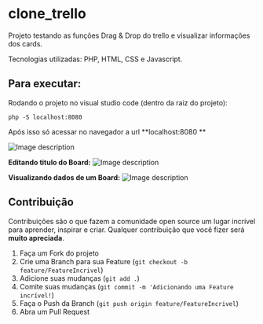 # clone_trello
Projeto testando as funções Drag &amp; Drop do trello e visualizar informações dos cards.

Tecnologias utilizadas: PHP, HTML, CSS e Javascript.

## Para executar:

Rodando o projeto no visual studio code (dentro da raiz do projeto):

```
php -S localhost:8080 
```

Após isso só acessar no navegador a url **localhost:8080 **

![Image description](https://user-images.githubusercontent.com/46344613/81520350-66b82b80-931a-11ea-8726-365ad3071c5f.png)

**Editando titulo do Board:**
![Image description](https://user-images.githubusercontent.com/46344613/81520348-6586fe80-931a-11ea-8589-b2f7ce7f7b00.png)

**Visualizando dados de um Board:**
![Image description](https://user-images.githubusercontent.com/46344613/81520345-63bd3b00-931a-11ea-8fcc-8632d0527a3b.png)

<!-- CONTRIBUTING -->

## Contribuição

Contribuições são o que fazem a comunidade open source um lugar incrível para aprender, inspirar e criar. Qualquer contribuição que você fizer será **muito apreciada**.

1. Faça um Fork do projeto
2. Crie uma Branch para sua Feature (`git checkout -b feature/FeatureIncrivel`)
3. Adicione suas mudanças (`git add .`)
4. Comite suas mudanças (`git commit -m 'Adicionando uma Feature incrível!`)
5. Faça o Push da Branch (`git push origin feature/FeatureIncrivel`)
6. Abra um Pull Request
